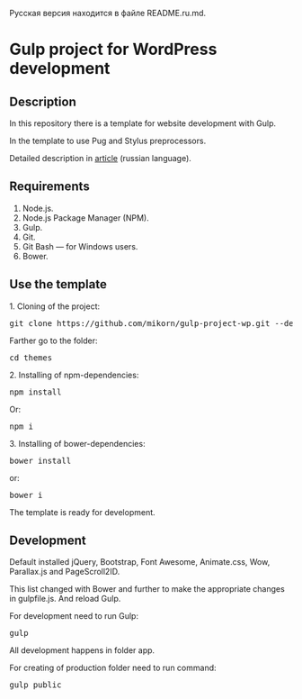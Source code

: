 <p>Русская версия находится в файле README.ru.md.</p>
<h1>Gulp project for WordPress development</h1>
<h2>Description</h2>
<p>In this repository there is a template for website development with Gulp.</p>
<p>In the template to use Pug and Stylus preprocessors.</p>
<p>Detailed description in <a href="https://webmikorn.ru/articles/opyit-sborki-proekta-gulp/">article</a> (russian language).</p>
<h2>Requirements</h2>
<ol>
  <li>Node.js.</li>
  <li>Node.js Package Manager (NPM).</li>
  <li>Gulp.</li>
  <li>Git.</li>
  <li>Git Bash &mdash; for Windows users.</li>
  <li>Bower.</li>
</ol>
<h2>Use the template</h2>
<p>1. Cloning of the project:</p>
<pre>git clone https://github.com/mikorn/gulp-project-wp.git --depth 1 themes</pre>
<p>Farther go to the folder:</p>
<pre>cd themes</pre>
<p>2. Installing of npm-dependencies:</p>
<pre>npm install</pre>
<p>Or:</p>
<pre>npm i</pre>
<p>3. Installing of bower-dependencies:</p>
<pre>bower install</pre>
<p>or:</p>
<pre>bower i</pre>
<p>The template is ready for development.</p>
<h2>Development</h2>
<p>Default installed jQuery, Bootstrap, Font Awesome, Animate.css, Wow, Parallax.js and PageScroll2ID.</p>
<p>This list changed with Bower and further to make the appropriate changes in gulpfile.js. And reload Gulp.</p>
<p>For development need to run Gulp:</p>
<pre>gulp</pre>
<p>All development happens in folder app.</p>
<p>For creating of production folder need to run command:</p>
<pre>gulp public</p>
